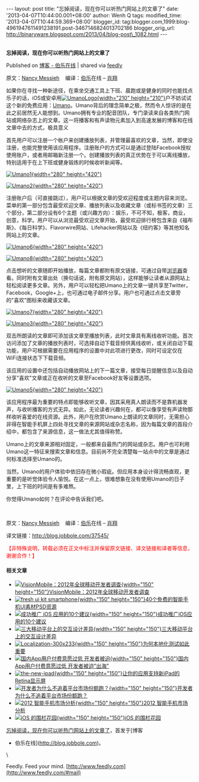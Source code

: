 --- layout: post title: "忘掉阅读，现在你可以听热门网站上的文章了" date:
'2013-04-07T10:44:00.001+08:00' author: Wenh Q tags: modified\_time:
'2013-04-07T10:44:59.369+08:00' blogger\_id:
tag:blogger.com,1999:blog-4961947611491238191.post-3467146824013702186
blogger\_orig\_url:
http://binaryware.blogspot.com/2013/04/blog-post\_1082.html ---
\
 
<div class="article">

<div class="header">

**忘掉阅读，现在你可以听热门网站上的文章了**

</div>

<div class="source">

Published on [博客 -
伯乐在线](http://blog.jobbole.com/37545/?utm_source=rss&utm_medium=rss&utm_campaign=%25e5%25bf%2598%25e6%258e%2589%25e9%2598%2585%25e8%25af%25bb%25ef%25bc%258c%25e7%258e%25b0%25e5%259c%25a8%25e4%25bd%25a0%25e5%258f%25af%25e4%25bb%25a5%25e5%2590%25ac%25e7%2583%25ad%25e9%2597%25a8%25e7%25bd%2591%25e7%25ab%2599%25e4%25b8%258a%25e7%259a%2584%25e6%2596%2587%25e7%25ab%25a0%25e4%25ba%2586)
| shared via [feedly](http://www.feedly.com)

</div>

<div>

原文：[Nancy Messieh](http://www.makeuseof.com/tag/umano/)  
 编译：[伯乐](http://www.jobbole.com/ "伯乐在线")在线
– [肖翔](http://blog.jobbole.com/author/%e8%82%96%e7%bf%94/)

如果你在寻找一种新途径，在乘坐交通工具上下班、晨跑或是健身的同时也能找点乐子的话，iOS或安卓用[![](http://blog.jobbole.com/wp-content/uploads/2013/04/UmanoLogo.png "UmanoLogo"){width="210"
height="210"}](http://blog.jobbole.com/wp-content/uploads/2013/04/UmanoLogo.png "UmanoLogo")户不妨试试这个新的免费应用：[Umano](http://umanoapp.com/)。Umano背后的理念简单之极，然而令人惊讶的是在此之前居然无人能想到。Umano拥有专业的配音团队，专门录读来自各类热门网站或网络杂志上的文章。这一将播客和有声读物元素加入到高速发展的博客和在线文章中去的方式，极具意义

首先用户可以注册一个帐户来创建播放列表，并管理最喜欢的文章，当然，即使没注册，也能完整使用该应用程序。注册账户的方式可以是通过登陆Facebook授权使用账户，或者用邮箱新注册一个。创建播放列表的真正优势在于可以离线播放，特别适用于在上下班或健身锻炼的时候收听新闻等。

[![](http://blog.jobbole.com/wp-content/uploads/2013/04/Umano11.png "Umano1"){width="280"
height="420"}](http://blog.jobbole.com/wp-content/uploads/2013/04/Umano11.png "Umano1")

[![](http://blog.jobbole.com/wp-content/uploads/2013/04/Umano2.png "Umano2"){width="280"
height="420"}](http://blog.jobbole.com/wp-content/uploads/2013/04/Umano2.png "Umano2")

注册账户后（可直接跳过），用户可以根据文章的受欢迎程度或主题内容来浏览。菜单的第一部分包含最受欢迎文章、播放列表以及收藏文章（或标书签的文章）三个部分，第二部分设有6个主题（或兴趣方向）：娱乐，不可不知，极客，商业，创意，科学。用户可以从浏览最受欢迎文章开始，最受欢迎排行榜包含来自《福布斯》、《每日科学》、Flavorwire网站、Lifehacker网站以及《纽约客》等其他知名网站上的文章。

[![](http://blog.jobbole.com/wp-content/uploads/2013/04/Umano6.png "Umano6"){width="280"
height="420"}](http://blog.jobbole.com/wp-content/uploads/2013/04/Umano6.png "Umano6")

[![](http://blog.jobbole.com/wp-content/uploads/2013/04/Umano8.png "Umano8"){width="280"
height="420"}](http://blog.jobbole.com/wp-content/uploads/2013/04/Umano8.png "Umano8")

点击想听的文章随即开始播放，每篇文章都附有原文链接，可通过自带<span>[浏览器](http://blog.jobbole.com/12749/ "浏览器")</span>查看。同时附有文章出处（换句话说，附有原文网站），这样能够让读者从源网站上轻松阅读更多文章。另外，用户可以轻松把Umano上的文章一键共享至Twitter，Facebook，Google+上，也可通过电子邮件分享。用户也可通过点击文章旁的"喜欢"图标来收藏该文章。

[![](http://blog.jobbole.com/wp-content/uploads/2013/04/Umano7.png "Umano7"){width="280"
height="420"}](http://blog.jobbole.com/wp-content/uploads/2013/04/Umano7.png "Umano7")

[![](http://blog.jobbole.com/wp-content/uploads/2013/04/Umano3.png "Umano3"){width="280"
height="420"}](http://blog.jobbole.com/wp-content/uploads/2013/04/Umano3.png "Umano3")

双击所朗读的文章即可添加该文章至播放列表，此时文章具有离线收听功能。首次访问添加了文章的播放列表时，可选择自动下载音频供离线收听，或关闭自动下载功能，用户可根据需要在应用程序的设置中对此项进行更改，同时可设定仅在WiFi连接状态下下载音频。

该应用的设置中还包括自动播放网站上的下一篇文章，接受每日提醒信息以及自动分享"喜欢"文章或正在收听的文章至Facebook好友等设置选项。

[![](http://blog.jobbole.com/wp-content/uploads/2013/04/Umano5.png "Umano5"){width="280"
height="420"}](http://blog.jobbole.com/wp-content/uploads/2013/04/Umano5.png "Umano5")

该应用程序最为重要的特点即能够收听文章，因其采用真人朗读而不是靠机器发声，与收听播客的方式无异。如此，无论读者兴趣何在，都可以像享受有声读物那样收听喜爱的在线资源。此外，用户在欣赏Umano上朗读的文章同时，无需担心非得在智能手机屏上四处寻找文章的来源网站或杂志名称，因为每篇文章的首段介绍中，都包含了来源信息，这一做法尤其值得称赞。

Umano上的文章来源相对固定，一般都来自最热门的网站或杂志。用户也可利用Umano这一特征来搜索文章和信息。目前尚不完全清楚每一站点中的文章是通过何标准选择至Umano的。

当然，Umano的用户体验中依旧存在微小瑕疵。但应用本身设计得流畅直观，更重要的是听觉体验令人愉悦。在这一点上，很难想象在没有使用Umano的日子里，上下班的时间是有多难熬。

你觉得Umano如何？在评论中告诉我们吧。

 

原文：[Nancy Messieh](http://www.makeuseof.com/tag/umano/)  
 编译：[伯乐](http://www.jobbole.com/ "伯乐在线")在线
– [肖翔](http://blog.jobbole.com/author/%e8%82%96%e7%bf%94/)

译文链接：<http://blog.jobbole.com/37545/>

<span
style="color:#ff0000">【非特殊说明，转载必须在正文中标注并保留原文链接、译文链接和译者等信息，谢谢合作！】</span>

#### 相关文章

-   [![VisionMobile：2012年全球移动开发者调查](http://blog.jobbole.com/wp-content/uploads/2012/06/App-demand-across-countries-Developer-Economics-20127211-150x150.png){width="150"
    height="150"}](http://blog.jobbole.com/22585/)[VisionMobile：2012年全球移动开发者调查](http://blog.jobbole.com/22585/)
-   [![fresh ui kit
    smartphone](http://blog.jobbole.com/wp-content/uploads/2012/10/preview-large-40freshuikitsmartphone-150x150.jpg){width="150"
    height="150"}](http://blog.jobbole.com/29270/)[40个免费的智能手机UI素材PSD资源](http://blog.jobbole.com/29270/)
-   [![成功推广 iOS
    应用的10个建议](http://blog.jobbole.com/wp-content/uploads/2012/09/ios_02-150x150.jpg){width="150"
    height="150"}](http://blog.jobbole.com/26935/)[成功推广iOS应用的10个建议](http://blog.jobbole.com/26935/)
-   [![三大移动平台上的交互设计差异](http://blog.jobbole.com/wp-content/uploads/2013/03/1110-150x150.jpg){width="150"
    height="150"}](http://blog.jobbole.com/36385/)[三大移动平台上的交互设计差异](http://blog.jobbole.com/36385/)
-   [![Localization-300x233](http://blog.jobbole.com/wp-content/uploads/2012/04/Localization-300x233-150x150.jpg){width="150"
    height="150"}](http://blog.jobbole.com/16907/)[为何本地化测试如此重要](http://blog.jobbole.com/16907/)
-   [![国内App用户付费意愿过低
    开发者被迫](http://blog.jobbole.com/wp-content/uploads/2012/07/Domestic-App-users-willingness-to-pay-is-too-low1-150x150.jpg){width="150"
    height="150"}](http://blog.jobbole.com/23553/)[国内App用户付费意愿过低
    开发者被迫"出海"](http://blog.jobbole.com/23553/)
-   [![the-new-ipad](http://blog.jobbole.com/wp-content/uploads/2012/03/the-new-ipad-1-150x150.jpg){width="150"
    height="150"}](http://blog.jobbole.com/15875/)[让你的应用支持新iPad的Retina显示屏](http://blog.jobbole.com/15875/)
-   [![开发者为什么不追着平台市场份额跑？](http://blog.jobbole.com/wp-content/uploads/2011/11/Why-arent-smartphone-app-developers-going-where-the-sales-are3-150x150.jpg){width="150"
    height="150"}](http://blog.jobbole.com/8779/)[开发者为什么不追着平台市场份额跑？](http://blog.jobbole.com/8779/)
-   [![2012
    智能手机市场分析](http://blog.jobbole.com/wp-content/uploads/2012/05/1337566755_2813-150x150.png){width="150"
    height="150"}](http://blog.jobbole.com/19980/)[2012
    智能手机市场分析](http://blog.jobbole.com/19980/)
-   [![iOS
    的围栏花园](http://blog.jobbole.com/wp-content/uploads/2012/05/iOS-Walled-Garden1-150x150.gif){width="150"
    height="150"}](http://blog.jobbole.com/18699/)[iOS
    的围栏花园](http://blog.jobbole.com/18699/)

[忘掉阅读，现在你可以听热门网站上的文章了](http://blog.jobbole.com/37545/)，首发于[博客
- 伯乐在线](http://blog.jobbole.com)。

</div>

\

</div>

<div class="footer">

Feedly. Feed your mind.
[http://www.feedly.com](http://www.feedly.com/#mail)

</div>
